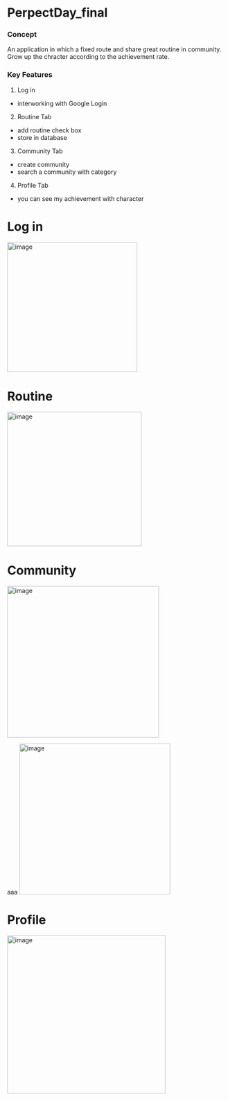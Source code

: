 # PerpectDay_final
### Concept
An application in which a fixed route and share great routine in community.
Grow up the chracter according to the achievement rate.

### Key Features
1. Log in 
  - interworking with Google Login
2. Routine Tab
  - add routine check box
  - store in database
3. Community Tab
  - create community
  - search a community with category
4. Profile Tab
  - you can see my achievement with character

# Log in
<img width="300" alt="image" src="https://user-images.githubusercontent.com/86233382/173414708-2e6bfb0c-9795-4085-9e46-3160c1923cc2.png">

# Routine
<img width="310" alt="image" src="https://user-images.githubusercontent.com/86233382/173414970-e7648ba5-42fd-4472-aaa9-ed3825da0401.png">

# Community
<img width="350" alt="image" src="https://user-images.githubusercontent.com/86233382/173415055-9d38a288-4cd2-48c1-94ae-e16d408c7b63.png">

aaa
<img width="348" alt="image" src="https://user-images.githubusercontent.com/86233382/173415117-f87f5e62-91ed-4591-b665-8af8ce168aee.png">

# Profile
<img width="365" alt="image" src="https://user-images.githubusercontent.com/86233382/173415196-4ef7e93f-138b-4f46-8713-fbf902ab283b.png">


